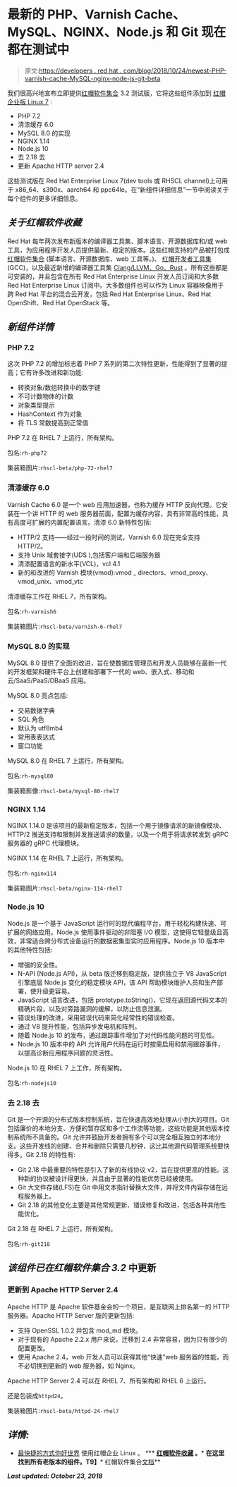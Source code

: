# 最新的 PHP、Varnish Cache、MySQL、NGINX、Node.js 和 Git 现在都在测试中

> 原文:[https://developers . red hat . com/blog/2018/10/24/newest-PHP-varnish-cache-MySQL-nginx-node-js-git-beta](https://developers.redhat.com/blog/2018/10/24/newest-php-varnish-cache-mysql-nginx-node-js-git-beta)

我们很高兴地宣布立即提供[红帽软件集合](https://developers.redhat.com/products/softwarecollections/overview/) 3.2 测试版，它将这些组件添加到 [红帽企业版 Linux 7](https://developers.redhat.com/products/rhel/overview/) :

*   PHP 7.2
*   清漆缓存 6.0
*   MySQL 8.0 的实现
*   NGINX 1.14
*   Node.js 10
*   去 2.18 去
*   更新 Apache HTTP server 2.4

这些测试版在 Red Hat Enterprise Linux 7(dev tools 或 RHSCL channel)上可用于 x86_64、s390x、aarch64 和 ppc64le。在“新组件详细信息”一节中阅读关于每个组件的更多详细信息。

## ***关于红帽软件收藏***

Red Hat 每年两次发布新版本的编译器工具集、脚本语言、开源数据库和/或 web 工具，为应用程序开发人员提供最新、稳定的版本。这些红帽支持的产品被打包成 [红帽软件集合](https://developers.redhat.com/products/softwarecollections/overview/) (脚本语言、开源数据库、web 工具等。)、 [红帽开发者工具集](https://developers.redhat.com/products/developertoolset/overview/) (GCC)，以及最近新增的编译器工具集 [Clang/LLVM、Go、Rust](https://developers.redhat.com/products/clang-llvm-go-rust/overview/) 。所有这些都是可安装的，并且包含在所有 Red Hat Enterprise Linux 开发人员订阅和大多数 Red Hat Enterprise Linux 订阅中。大多数组件也可以作为 Linux 容器映像用于跨 Red Hat 平台的混合云开发，包括:Red Hat Enterprise Linux、Red Hat OpenShift、Red Hat OpenStack 等。

## ***新组件详情***

### **PHP 7.2**

这次 PHP 7.2 的增加标志着 PHP 7 系列的第二次特性更新，性能得到了显著的提高；它有许多改进和新功能:

*   转换对象/数组转换中的数字键
*   不可计数物体的计数
*   对象类型提示
*   HashContext 作为对象
*   将 TLS 常数提高到正常值

PHP 7.2 在 RHEL 7 上运行，所有架构。

包名:`rh-php72`

集装箱图片:`rhscl-beta/php-72-rhel7`

### **清漆缓存 6.0**

Varnish Cache 6.0 是一个 web 应用加速器，也称为缓存 HTTP 反向代理。它安装在一个讲 HTTP 的 web 服务器前面，配置为缓存内容，具有非常高的性能，具有高度可扩展的内置配置语言。清漆 6.0 新特性包括:

*   HTTP/2 支持——经过一段时间的测试，Varnish 6.0 现在完全支持 HTTP/2。
*   支持 Unix 域套接字(UDS ),包括客户端和后端服务器
*   清漆配置语言的新水平(VCL)，vcl 4.1
*   新的和改进的 Varnish 模块(vmod):vmod _ directors、vmod_proxy、vmod_unix、vmod_vtc

清漆缓存工作在 RHEL 7，所有架构。

包名:`rh-varnish6`

集装箱图片:`rhscl-beta/varnish-6-rhel7`

### **MySQL 8.0** 的实现

MySQL 8.0 提供了全面的改进，旨在使数据库管理员和开发人员能够在最新一代的开发框架和硬件平台上创建和部署下一代的 web、嵌入式、移动和云/SaaS/PaaS/DBaaS 应用。

MySQL 8.0 亮点包括:

*   交易数据字典
*   SQL 角色
*   默认为 utf8mb4
*   常用表表达式
*   窗口功能

MySQL 8.0 在 RHEL 7 上运行，所有架构。

包名:`rh-mysql80`

集装箱影像:`rhscl-beta/mysql-80-rhel7`

### **NGINX 1.14**

NGINX 1.14.0 是该项目的最新稳定版本，包括一个用于镜像请求的新镜像模块、HTTP/2 推送支持和限制并发推送请求的数量，以及一个用于将请求转发到 gRPC 服务器的 gRPC 代理模块。

NGINX 1.14 在 RHEL 7 上运行，所有架构。

包名:`rh-nginx114`

集装箱图片:`rhscl-beta/nginx-114-rhel7`

### **Node.js 10**

Node.js 是一个基于 JavaScript 运行时的现代编程平台，用于轻松构建快速、可扩展的网络应用。Node.js 使用事件驱动的非阻塞 I/O 模型，这使得它轻量级且高效，非常适合跨分布式设备运行的数据密集型实时应用程序。Node.js 10 版本中的其他特性包括:

*   增强的安全性。
*   N-API (Node.js API)，从 beta 版迁移到稳定版，提供独立于 V8 JavaScript 引擎底层 Node.js 变化的稳定模块 API，该 API 帮助模块维护人员和生产部署，使升级更容易。
*   JavaScript 语言改进，包括 prototype.toString()，它现在返回源代码文本的精确片段，以及对旁路漏洞的缓解，以防止信息泄漏。
*   错误处理的改进，采用错误代码来简化经常性的错误检查。
*   通过 V8 提升性能，包括异步发电机和阵列。
*   随着 Node.js 10 的发布，通过跟踪事件增加了对代码性能问题的可见性。
*   Node.js 10 版本中的 API 允许用户代码在运行时按需启用和禁用跟踪事件，以提高诊断应用程序问题的灵活性。

Node.js 10 在 RHEL 7 上工作，所有架构。

包名:`rh-nodejs10`

### **去 2.18** 去

Git 是一个开源的分布式版本控制系统，旨在快速高效地处理从小到大的项目。Git 包括廉价的本地分支、方便的暂存区和多个工作流等功能，这些功能是其他版本控制系统所不具备的。Git 允许并鼓励开发者拥有多个可以完全相互独立的本地分支。这些开发线的创建、合并和删除只需要几秒钟，这比其他源代码管理系统要快得多。Git 2.18 的特性有:

*   Git 2.18 中最重要的特性是引入了新的有线协议 v2，旨在提供更高的性能。这种新的协议被设计得更快，并且由于显著的性能优势已经被使用。
*   Git 大文件存储(LFS)在 Git 中用文本指针替换大文件，并将文件内容存储在远程服务器上。
*   Git 2.18 的其他变化主要是其他常规更新、错误修复和改进，包括各种其他性能优化。

Git 2.18 在 RHEL 7 上运行，所有架构。

包名:`rh-git218`

## ***该组件已在红帽软件集合 3.2*** 中更新

### **更新到 Apache HTTP Server 2.4**

Apache HTTP 是 Apache 软件基金会的一个项目，是互联网上排名第一的 HTTP 服务器。Apache HTTP Server 版的更新包括:

*   支持 OpenSSL 1.0.2 并包含 mod_md 模块。
*   对于现有的 Apache 2.2.x 用户来说，迁移到 2.4 非常容易，因为只有很少的配置更改。
*   使用 Apache 2.4，web 开发人员可以获得其他“快速”web 服务器的性能，而不必切换到更新的 web 服务器，如 Nginx。

Apache HTTP Server 2.4 可以在 RHEL 7、所有架构和 RHEL 6 上运行。

还是包装成`httpd24`。

集装箱图片:`rhscl-beta/httpd-24-rhel7`

## ***详情:***

*   [最快捷的方式你好世界](https://developers.redhat.com/products/softwarecollections/hello-world/) 使用红帽企业 Linux 。
***   **[红帽软件收藏](https://developers.redhat.com/products/softwarecollections/overview/) 。***   **在这里找到所有老版本的组件[](https://access.redhat.com/support/policy/updates/rhscl)。T9】***   红帽软件集合[文档](https://access.redhat.com/documentation/en-us/red_hat_software_collections/)**

***Last updated: October 23, 2018***